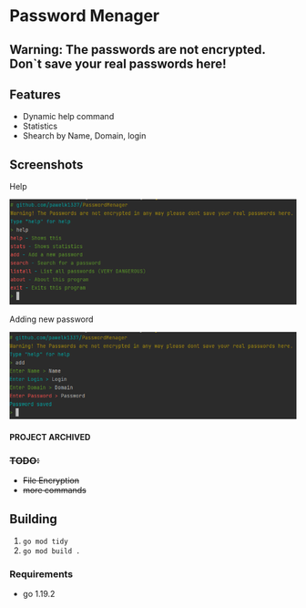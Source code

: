 # Password Menager

## Warning: The passwords are not encrypted. Don`t save your real passwords here!

## Features

-   Dynamic help command
-   Statistics
-   Shearch by Name, Domain, login

## Screenshots

Help

![Showcase Of main menu](images/showcase1.png)

Adding new password

![Showcase Of Adding passowrd](images/showcase2.png)

#### PROJECT ARCHIVED
### ~~TODO:~~
-   ~~File Encryption~~
-   ~~more commands~~


## Building
1.  `go mod tidy`
2.  `go mod build .`
### Requirements
-   go 1.19.2


